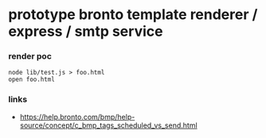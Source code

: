 # prototype bronto template renderer / express / smtp service

### render poc 
```
node lib/test.js > foo.html
open foo.html
```



### links 

* https://help.bronto.com/bmp/help-source/concept/c_bmp_tags_scheduled_vs_send.html



